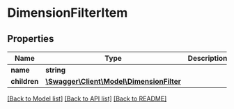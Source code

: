 # DimensionFilterItem

## Properties
Name | Type | Description | Notes
------------ | ------------- | ------------- | -------------
**name** | **string** |  | 
**children** | [**\Swagger\Client\Model\DimensionFilter**](DimensionFilter.md) |  | 

[[Back to Model list]](../README.md#documentation-for-models) [[Back to API list]](../README.md#documentation-for-api-endpoints) [[Back to README]](../README.md)


